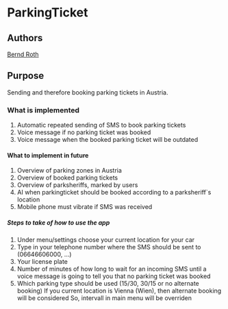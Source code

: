 # ParkingTicket
## Authors
[Bernd Roth](https://github.com/bernd-roth/ParkingTicket)

## Purpose
Sending and therefore booking parking tickets in Austria.

### What is implemented
1. Automatic repeated sending of SMS to book parking tickets
2. Voice message if no parking ticket was booked
3. Voice message when the booked parking ticket will be outdated

#### What to implement in future
1. Overview of parking zones in Austria
2. Overview of booked parking tickets
3. Overview of parksheriffs, marked by users
4. AI when parkingticket should be booked according to a parksheriff`s location
5. Mobile phone must vibrate if SMS was received

##### Steps to take of how to use the app
1.  Under menu/settings choose your current location for your car
2.  Type in your telephone number where the SMS should be sent to (06646606000, ...)
3.  Your license plate
4.  Number of minutes of how long to wait for an incoming SMS until a voice message is going to tell
    you that no parking ticket was booked
5.  Which parking type should be used (15/30, 30/15 or no alternate booking)
    If you current location is Vienna (Wien), then alternate booking will be considered
    So, intervall in main menu will be overriden